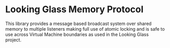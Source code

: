 # Looking Glass Memory Protocol

This library provides a message based broadcast system over shared memory to
multiple listeners making full use of atomic locking and is safe to use across
Virtual Machine boundaries as used in the Looking Glass project.

